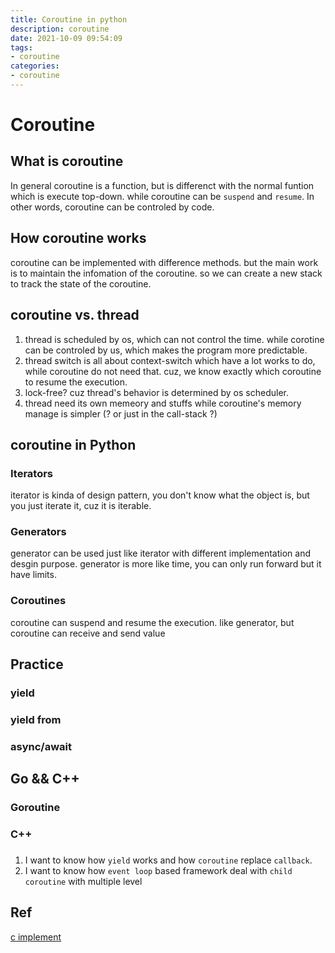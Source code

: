```yaml
---
title: Coroutine in python
description: coroutine
date: 2021-10-09 09:54:09
tags:
- coroutine
categories:
- coroutine
---
```

# Coroutine

## What is coroutine
In general coroutine is a function, but is differenct with
the normal funtion which is execute top-down.
while coroutine can be `suspend` and `resume`.
In other words, coroutine can be controled by code.

## How coroutine works
coroutine can be implemented with difference methods.
but the main work is to maintain the infomation of the
coroutine. so we can create a new stack to track the state
of the coroutine.

## coroutine vs. thread
1. thread is scheduled by os, which can not control the time.
while corotine can be controled by us, which makes the 
program more predictable.
2. thread switch is all about context-switch which have a lot
works to do, while coroutine do not need that. cuz, we know 
exactly which coroutine to resume the execution.
3. lock-free? cuz thread's behavior is determined by os 
scheduler.
4. thread need its own memeory and stuffs while coroutine's
memory manage is simpler (? or just in the call-stack ?)

## coroutine in Python 

### Iterators
iterator is kinda of design pattern, you don't know what 
the object is, but you just iterate it, cuz it is iterable.
### Generators
generator can be used just like iterator with different 
implementation and desgin purpose.
generator is more like time, you can only run forward but 
it have limits.
### Coroutines
coroutine can suspend and resume the execution.
like generator, but coroutine can receive and send value



## Practice

### yield

### yield from

### async/await

## Go && C++

### Goroutine

### C++





### 
1. I want to know how `yield` works and how `coroutine` replace `callback`.
2. I want to know how `event loop` based framework deal with `child coroutine`
with multiple level



## Ref
[c implement](http://www.vishalchovatiya.com/coroutine-in-c-language/)